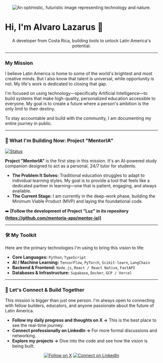 <p align="center">
  <img src="https://github.com/user-attachments/assets/7ac7f33b-8eb8-414d-9784-9d4852e91787" alt="An optimistic, futuristic image representing technology and nature."/>
</p>

# Hi, I'm Alvaro Lazarus 👋

<p align="center">
  A developer from Costa Rica, building tools to unlock Latin America's potential.
</p>

---

### My Mission

I believe Latin America is home to some of the world's brightest and most creative minds. But I also know that talent is universal, while opportunity is not. My life's work is dedicated to closing that gap.

I'm focused on using technology—specifically Artificial Intelligence—to build systems that make high-quality, personalized education accessible to everyone. My goal is to create a future where a person's ambition is the only limit to their destiny.

To stay accountable and build with the community, I am documenting my entire journey in public.

---

### 🚀 What I'm Building Now: Project "MentorIA"

[![Status](https://img.shields.io/badge/Status-Actively_Developing_MVP-brightgreen?style=for-the-badge)](https://github.com/mentoria-app/mentor-ia)

**Project "MentorIA"** is the first step in this mission. It's an AI-powered study companion designed to act as a personal, 24/7 tutor for students.

* **The Problem It Solves:** Traditional education struggles to adapt to individual learning styles. My goal is to provide a tool that feels like a dedicated partner in learning—one that is patient, engaging, and always available.
* **The Current Stage:** I am currently in the deep-work phase, building the Minimum Viable Product (MVP) and laying the foundational code.

➡️ **[Follow the development of Project "Luz" in its repository (https://github.com/mentoria-app/mentor-ia)]**

---

### 🛠️ My Toolkit

Here are the primary technologies I'm using to bring this vision to life:

* **Core Languages:** `Python`, `TypeScript`
* **AI / Machine Learning:** `TensorFlow`, `PyTorch`, `Scikit-learn`, `LangChain`
* **Backend & Frontend:** `Node.js`, `React / React Native`, `FastAPI`
* **Databases & Infrastructure:** `Supabase`, `Docker`, `GCP / Vercel`

---

### 🌱 Let's Connect & Build Together

This mission is bigger than just one person. I'm always open to connecting with fellow builders, educators, and anyone passionate about the future of Latin America.

* **Follow my daily progress and thoughts on X →** This is the best place to see the real-time journey.
* **Connect professionally on LinkedIn →** For more formal discussions and networking.
* **Explore my projects →** Dive into the code and see how the vision is being built.

<p align="center">
  <a href="https://twitter.com/AlvaroLazarusAI"><img src="https://img.shields.io/badge/Follow_on_X-000000?style=for-the-badge&logo=x&logoColor=white" alt="Follow on X"/></a>
  <a href="https://www.linkedin.com/in/alvaro-lazarus-1093792b3/"><img src="https://img.shields.io/badge/Connect_on_LinkedIn-0077B5?style=for-the-badge&logo=linkedin&logoColor=white" alt="Connect on LinkedIn"/></a>
</p>
